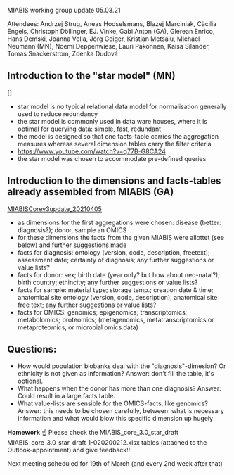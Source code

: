 MIABIS working group update 05.03.21

Attendees: Andrzej Strug, Aneas Hodselsmans, Blazej Marciniak, Cäcilia Engels, Christoph Döllinger, EJ. Vinke, Gabi Anton (GA), Glerean Enrico, Hans Demski, Joanna Vella, Jörg Geiger, Kristjan Metsalu, Michael Neumann (MN), Noemi Deppenwiese, Lauri Pakonnen, Kaisa Silander, Tomas Snackerstrom, Zdenka Dudová

## Introduction to the "star model" (MN) 
[]
 - star model is no typical relational data model for normalisation generally used to reduce redundancy
 - the star model is commonly used in data ware houses, where it is optimal for querying data: simple, fast, redundant
 - the model is designed so that one facts-table carries the aggregation measures whereas several dimension tables carry the filter criteria 
 - https://www.youtube.com/watch?v=q77B-G8CA24
 - the star model was chosen to accommodate pre-defined queries

## Introduction to the dimensions and facts-tables already assembled from MIABIS (GA) 
[MIABISCorev3update_20210405](https://github.com/BBMRI-ERIC/miabis/blob/master/minutes/MIABISCorev3update_20210405.pdf)
 - as dimensions for the first aggregations were chosen: disease (better: diagnosis?); donor, sample an OMICS
 - for these dimensions the facts from the given MIABIS were allottet (see below) and further suggestions made
 - facts for diagnosis: ontology (version, code, description, freetext); assessment date; certainty of diagnosis; any further suggestions or value lists?
 - facts for donor: sex; birth date (year only? but how about neo-natal?); birth country; ethincity; any further suggestions or value lists?
 - facts for sample: material type; storage temp.; creation date & time; anatomical site ontology (version, code, description); anatomical site free text; any further suggestions or value lists?
 - facts for OMICS: genomics; epigenomics; transcriptomics; metabolomics; proteomics; (metagenomics, metatranscriptomics or metaproteomics, or microbial omics data)

## Questions:
 - How would population biobanks deal with the "diagnosis"-dimesion? Or ethnicity is not given as information? Answer: don't fill the table, it's optional.
 - What happens when the donor has more than one diagnosis? Answer: Could result in a large facts table.
 - What value-lists are sensible for the OMICS-facts, like genomics? Answer: this needs to be chosen carefully, between: what is necessary information and what would blow this specific dimension up hugely

**Homework** ☝️
Please check the MIABIS_core_3.0_star_draft MIABIS_core_3.0_star_draft_1-020200212.xlsx tables (attached to the Outlook-appointment) and give feedback!!!

Next meeting scheduled for 19th of March (and every 2nd week after that)
